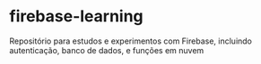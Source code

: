 # firebase-learning
Repositório para estudos e experimentos com Firebase, incluindo autenticação, banco de dados, e funções em nuvem
